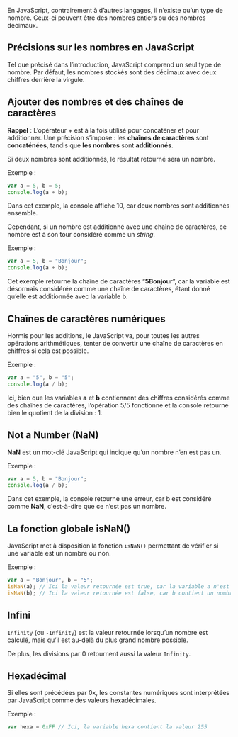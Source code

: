 En JavaScript, contrairement à d’autres langages, il n’existe qu’un type de nombre. Ceux-ci peuvent être des nombres entiers ou des nombres décimaux. 

## Précisions sur les nombres en JavaScript

Tel que précisé dans l’introduction, JavaScript comprend un seul type de nombre. Par défaut, les nombres stockés sont des décimaux avec deux chiffres derrière la virgule. 

## Ajouter des nombres et des chaînes de caractères

__Rappel__ : L’opérateur + est à la fois utilisé pour concaténer et pour additionner. Une précision s’impose : les **chaînes de caractères** sont **concaténées**, tandis que **les nombres** sont **additionnés**.

Si deux nombres sont additionnés, le résultat retourné sera un nombre.

Exemple :

```js
var a = 5, b = 5;
console.log(a + b);
```

Dans cet exemple, la console affiche 10, car deux nombres sont additionnés ensemble.

Cependant, si un nombre est additionné avec une chaîne de caractères, ce nombre est à son tour considéré comme un *string*.

Exemple :

```js
var a = 5, b = "Bonjour";
console.log(a + b);
```

Cet exemple retourne la chaîne de caractères “**5Bonjour**”, car la variable est désormais considérée comme une chaîne de caractères, étant donné qu’elle est additionnée avec la variable b.

## Chaînes de caractères numériques

Hormis pour les additions, le JavaScript va, pour toutes les autres opérations arithmétiques, tenter de convertir une chaîne de caractères en chiffres si cela est possible.

Exemple :

```js
var a = "5", b = "5";
console.log(a / b);
```

Ici, bien que les variables **a** et **b** contiennent des chiffres considérés comme des chaînes de caractères, l’opération 5/5 fonctionne et la console retourne bien le quotient de la division : 1.

## Not a Number (NaN)

**NaN** est un mot-clé JavaScript qui indique qu’un nombre n’en est pas un. 

Exemple :

```js
var a = 5, b = "Bonjour";
console.log(a / b);
```

Dans cet exemple, la console retourne une erreur, car b est considéré comme **NaN**, c'est-à-dire que ce n’est pas un nombre.

## La fonction globale isNaN()

JavaScript met à disposition la fonction ```isNaN()``` permettant de vérifier si une variable est un nombre ou non.

Exemple :

```js
var a = "Bonjour", b = "5";
isNaN(a); // Ici la valeur retournée est true, car la variable a n'est pas un nombre
isNaN(b); // Ici la valeur retournée est false, car b contient un nombre
```

## Infini

```Infinity``` (ou ```-Infinity```) est la valeur retournée lorsqu’un nombre est calculé, mais qu’il est au-delà du plus grand nombre possible.

De plus, les divisions par 0 retournent aussi la valeur ```Infinity```.

## Hexadécimal

Si elles sont précédées par 0x, les constantes numériques sont interprétées par JavaScript comme des valeurs hexadécimales.

Exemple :

```js
var hexa = 0xFF // Ici, la variable hexa contient la valeur 255
```
